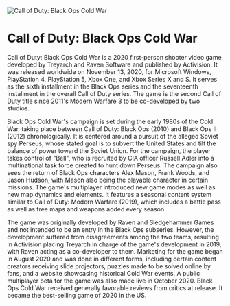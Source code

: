 ![Call of Duty: Black Ops Cold War](https://nl.wikipedia.org/wiki/Call_of_Duty:_Black_Ops_Cold_War#/media/Bestand:Codblackopscoldwarblack.png)

# Call of Duty: Black Ops Cold War

Call of Duty: Black Ops Cold War is a 2020 first-person shooter video game developed by Treyarch and Raven Software and published by Activision. It was released worldwide on November 13, 2020, for Microsoft Windows, PlayStation 4, PlayStation 5, Xbox One, and Xbox Series X and S. It serves as the sixth installment in the Black Ops series and the seventeenth installment in the overall Call of Duty series. The game is the second Call of Duty title since 2011's Modern Warfare 3 to be co-developed by two studios.

Black Ops Cold War's campaign is set during the early 1980s of the Cold War, taking place between Call of Duty: Black Ops (2010) and Black Ops II (2012) chronologically. It is centered around a pursuit of the alleged Soviet spy Perseus, whose stated goal is to subvert the United States and tilt the balance of power toward the Soviet Union. For the campaign, the player takes control of "Bell", who is recruited by CIA officer Russell Adler into a multinational task force created to hunt down Perseus. The campaign also sees the return of Black Ops characters Alex Mason, Frank Woods, and Jason Hudson, with Mason also being the playable character in certain missions. The game's multiplayer introduced new game modes as well as new map dynamics and elements. It features a seasonal content system similar to Call of Duty: Modern Warfare (2019), which includes a battle pass as well as free maps and weapons added every season.

The game was originally developed by Raven and Sledgehammer Games and not intended to be an entry in the Black Ops subseries. However, the development suffered from disagreements among the two teams, resulting in Activision placing Treyarch in charge of the game's development in 2019, with Raven acting as a co-developer to them. Marketing for the game began in August 2020 and was done in different forms, including certain content creators receiving slide projectors, puzzles made to be solved online by fans, and a website showcasing historical Cold War events. A public multiplayer beta for the game was also made live in October 2020. Black Ops Cold War received generally favorable reviews from critics at release. It became the best-selling game of 2020 in the US.

